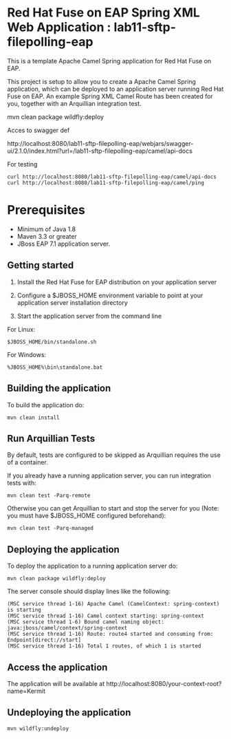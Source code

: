 Red Hat Fuse on EAP Spring XML Web Application : lab11-sftp-filepolling-eap
==============================================

This is a template Apache Camel Spring application for Red Hat Fuse on EAP.

This project is setup to allow you to create a Apache Camel Spring application, which can be deployed to an application
server running Red Hat Fuse on EAP. An example Spring XML Camel Route has been created for you, together with an Arquillian
integration test.


mvn clean package wildfly:deploy

Acces to swagger def

http://localhost:8080/lab11-sftp-filepolling-eap/webjars/swagger-ui/2.1.0/index.html?url=/lab11-sftp-filepolling-eap/camel/api-docs

For testing

    curl http://localhost:8080/lab11-sftp-filepolling-eap/camel/api-docs
    curl http://localhost:8080/lab11-sftp-filepolling-eap/camel/ping

Prerequisites
=============

* Minimum of Java 1.8
* Maven 3.3 or greater
* JBoss EAP 7.1 application server.


Getting started
---------------

1. Install the Red Hat Fuse for EAP distribution on your application server

2. Configure a $JBOSS_HOME environment variable to point at your application server installation directory

3. Start the application server from the command line

For Linux:

    $JBOSS_HOME/bin/standalone.sh

For Windows:

    %JBOSS_HOME%\bin\standalone.bat


Building the application
------------------------

To build the application do:

    mvn clean install


Run Arquillian Tests
--------------------

By default, tests are configured to be skipped as Arquillian requires the use of a container.

If you already have a running application server, you can run integration tests with:

    mvn clean test -Parq-remote

Otherwise you can get Arquillian to start and stop the server for you (Note: you must have $JBOSS_HOME configured beforehand):

    mvn clean test -Parq-managed


Deploying the application
-------------------------

To deploy the application to a running application server do:

    mvn clean package wildfly:deploy

The server console should display lines like the following:

    (MSC service thread 1-16) Apache Camel (CamelContext: spring-context) is starting
    (MSC service thread 1-16) Camel context starting: spring-context
    (MSC service thread 1-6) Bound camel naming object: java:jboss/camel/context/spring-context
    (MSC service thread 1-16) Route: route4 started and consuming from: Endpoint[direct://start]
    (MSC service thread 1-16) Total 1 routes, of which 1 is started


Access the application
----------------------

The application will be available at http://localhost:8080/your-context-root?name=Kermit


Undeploying the application
---------------------------

    mvn wildfly:undeploy
